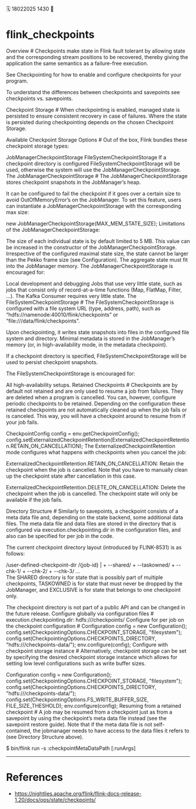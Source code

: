 🗓️ 18022025 1430
📎

# flink_checkpoints
Overview #
Checkpoints make state in Flink fault tolerant by allowing state and the corresponding stream positions to be recovered, thereby giving the application the same semantics as a failure-free execution.

See Checkpointing for how to enable and configure checkpoints for your program.

To understand the differences between checkpoints and savepoints see checkpoints vs. savepoints.

Checkpoint Storage #
When checkpointing is enabled, managed state is persisted to ensure consistent recovery in case of failures. Where the state is persisted during checkpointing depends on the chosen Checkpoint Storage.

Available Checkpoint Storage Options #
Out of the box, Flink bundles these checkpoint storage types:

JobManagerCheckpointStorage
FileSystemCheckpointStorage
If a checkpoint directory is configured FileSystemCheckpointStorage will be used, otherwise the system will use the JobManagerCheckpointStorage.
The JobManagerCheckpointStorage #
The JobManagerCheckpointStorage stores checkpoint snapshots in the JobManager’s heap.

It can be configured to fail the checkpoint if it goes over a certain size to avoid OutOfMemoryError’s on the JobManager. To set this feature, users can instantiate a JobManagerCheckpointStorage with the corresponding max size:

new JobManagerCheckpointStorage(MAX_MEM_STATE_SIZE);
Limitations of the JobManagerCheckpointStorage:

The size of each individual state is by default limited to 5 MB. This value can be increased in the constructor of the JobManagerCheckpointStorage.
Irrespective of the configured maximal state size, the state cannot be larger than the Pekko frame size (see Configuration).
The aggregate state must fit into the JobManager memory.
The JobManagerCheckpointStorage is encouraged for:

Local development and debugging
Jobs that use very little state, such as jobs that consist only of record-at-a-time functions (Map, FlatMap, Filter, …). The Kafka Consumer requires very little state.
The FileSystemCheckpointStorage #
The FileSystemCheckpointStorage is configured with a file system URL (type, address, path), such as “hdfs://namenode:40010/flink/checkpoints” or “file:///data/flink/checkpoints”.

Upon checkpointing, it writes state snapshots into files in the configured file system and directory. Minimal metadata is stored in the JobManager’s memory (or, in high-availability mode, in the metadata checkpoint).

If a checkpoint directory is specified, FileSystemCheckpointStorage will be used to persist checkpoint snapshots.

The FileSystemCheckpointStorage is encouraged for:

All high-availability setups.
Retained Checkpoints #
Checkpoints are by default not retained and are only used to resume a job from failures. They are deleted when a program is cancelled. You can, however, configure periodic checkpoints to be retained. Depending on the configuration these retained checkpoints are not automatically cleaned up when the job fails or is canceled. This way, you will have a checkpoint around to resume from if your job fails.

CheckpointConfig config = env.getCheckpointConfig();
config.setExternalizedCheckpointRetention(ExternalizedCheckpointRetention.RETAIN_ON_CANCELLATION);
The ExternalizedCheckpointRetention mode configures what happens with checkpoints when you cancel the job:

ExternalizedCheckpointRetention.RETAIN_ON_CANCELLATION: Retain the checkpoint when the job is cancelled. Note that you have to manually clean up the checkpoint state after cancellation in this case.

ExternalizedCheckpointRetention.DELETE_ON_CANCELLATION: Delete the checkpoint when the job is cancelled. The checkpoint state will only be available if the job fails.

Directory Structure #
Similarly to savepoints, a checkpoint consists of a meta data file and, depending on the state backend, some additional data files. The meta data file and data files are stored in the directory that is configured via execution.checkpointing.dir in the configuration files, and also can be specified for per job in the code.

The current checkpoint directory layout (introduced by FLINK-8531) is as follows:

/user-defined-checkpoint-dir
    /{job-id}
        |
        + --shared/
        + --taskowned/
        + --chk-1/
        + --chk-2/
        + --chk-3/
        ...        
The SHARED directory is for state that is possibly part of multiple checkpoints, TASKOWNED is for state that must never be dropped by the JobManager, and EXCLUSIVE is for state that belongs to one checkpoint only.

The checkpoint directory is not part of a public API and can be changed in the future release.
Configure globally via configuration files #
execution.checkpointing.dir: hdfs:///checkpoints/
Configure for per job on the checkpoint configuration #
Configuration config = new Configuration();
config.set(CheckpointingOptions.CHECKPOINT_STORAGE, "filesystem");
config.set(CheckpointingOptions.CHECKPOINTS_DIRECTORY, "hdfs:///checkpoints-data/");
env.configure(config);
Configure with checkpoint storage instance #
Alternatively, checkpoint storage can be set by specifying the desired checkpoint storage instance which allows for setting low level configurations such as write buffer sizes.

Configuration config = new Configuration();
config.set(CheckpointingOptions.CHECKPOINT_STORAGE, "filesystem");
config.set(CheckpointingOptions.CHECKPOINTS_DIRECTORY, "hdfs:///checkpoints-data/");
config.set(CheckpointingOptions.FS_WRITE_BUFFER_SIZE, FILE_SIZE_THESHOLD);
env.configure(config);
Resuming from a retained checkpoint #
A job may be resumed from a checkpoint just as from a savepoint by using the checkpoint’s meta data file instead (see the savepoint restore guide). Note that if the meta data file is not self-contained, the jobmanager needs to have access to the data files it refers to (see Directory Structure above).

$ bin/flink run -s :checkpointMetaDataPath [:runArgs]

---
# References
- https://nightlies.apache.org/flink/flink-docs-release-1.20/docs/ops/state/checkpoints/